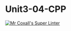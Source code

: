# Unit3-04-CPP
[![Mr Coxall's Super Linter](https://github.com/ICS3U-Programming-IoanaM/Unit3-04-CPP/workflows/Mr%20Coxall's%20Super%20Linter/badge.svg)](https://github.com/ICS3U-Programming-IoanaM/Unit3-04-CPP/actions/)
